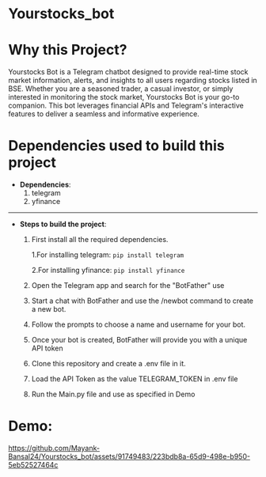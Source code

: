 # Yourstocks_bot

# Why this Project? 
Yourstocks Bot is a Telegram chatbot designed to provide real-time stock market information, alerts, and insights to all users regarding stocks listed in BSE. Whether you are a seasoned trader, a casual investor, or simply interested in monitoring the stock market, Yourstocks Bot is your go-to companion. This bot leverages financial APIs and Telegram's interactive features to deliver a seamless and informative experience.


# Dependencies used to build this project

* **Dependencies**:
	1) telegram
	1) yfinance

 ---
 
* **Steps to build the project**: 
	1) First install all the required dependencies.

		1.For installing telegram: `pip install telegram`

		2.For installing yfinance: `pip install yfinance`


	1) Open the Telegram app and search for the "BotFather" use
	1) Start a chat with BotFather and use the /newbot command to create a new bot.
	1) Follow the prompts to choose a name and username for your bot.
	1) Once your bot is created, BotFather will provide you with a unique API token
	1) Clone this repository and create a .env file in it. 
  1) Load the API Token as the value TELEGRAM_TOKEN in .env file
  1) Run the Main.py file and use as specified in Demo 
 
# Demo: 
https://github.com/Mayank-Bansal24/Yourstocks_bot/assets/91749483/223bdb8a-65d9-498e-b950-5eb52527464c

